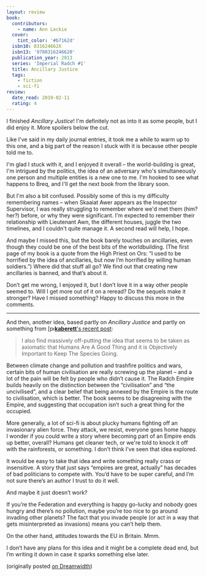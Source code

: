 ```yaml
---
layout: review
book:
  contributors:
    - name: Ann Leckie
  cover:
    tint_color: '#b7162d'
  isbn10: 031624662X
  isbn13: '9780316246620'
  publication_year: 2013
  series: 'Imperial Radch #1'
  title: Ancillary Justice
  tags:
    - fiction
    - sci-fi
review:
  date_read: 2019-02-11
  rating: 4
---
```

<div class="entry-content"><p>I finished <em>Ancillary Justice</em>! I'm definitely not as into it as some people, but I did enjoy it. More spoilers below the cut.</p><p><a name="cutid1"></a> Like I've said in my daily journal entries, it took me a while to warm up to this one, and a big part of the reason I stuck with it is because other people told me to.</p><p>I'm glad I stuck with it, and I enjoyed it overall – the world-building is great, I'm intrigued by the politics, the idea of an adversary who's simultaneously one person and multiple entities is a new one to me. I'm hooked to see what happens to Breq, and I'll get the next book from the library soon.</p><p>But I'm also a bit confused. Possibly some of this is my difficulty remembering names – when Skaaiat Awer appears as the Inspector Supervisor, I was really struggling to remember where we'd met them (him? her?) before, or why they were significant. I'm expected to remember their relationship with Lieutenant Awn, the different houses, juggle the two timelines, and I couldn't quite manage it. A second read will help, I hope.</p><p>And maybe I missed this, but the book barely touches on ancillaries, even though they could be one of the best bits of the worldbuilding. (The first page of my book is a quote from the High Priest on Ors: “I used to be horrified by the idea of ancillaries, but now I’m horrified by willing human soldiers.”) Where did that stuff all go? We find out that creating new ancillaries is banned, and that’s about it. </p><p>Don’t get me wrong, I enjoyed it, but I don’t love it in a way other people seemed to. Will I get more out of it on a reread? Do the sequels make it stronger? Have I missed something? Happy to discuss this more in the comments.</p>  <hr>  <p>And then, another idea, based partly on <em>Ancillary Justice</em> and partly on something from <a href="https://kaberett.dreamwidth.org/681111.html"><span lj:user="kaberett" style="white-space: nowrap;" class="ljuser"><img src="https://www.dreamwidth.org/img/silk/identity/user.png" alt="[personal profile] " width="17" height="17" style="vertical-align: text-bottom; border: 0; padding-right: 1px;"><b>kaberett</b></span>'s recent post</a>:</p>  <blockquote>   <p>I also find massively off-putting the idea that seems to be taken as axiomatic that Humans Are A Good Thing and it is Objectively Important to Keep The Species Going.</p> </blockquote>  <p>Between climate change and pollution and trashfire politics and wars, certain bits of human civilisation are really screwing up the planet – and a lot of the pain will be felt by people who didn’t cause it. The Radch Empire builds heavily on the distinction between the “civilisation” and “the uncivilised”, and a clear belief that being annexed by the Empire is the route to civilisation, which is better. The book seems to be disagreeing with the Empire, and suggesting that occupation isn’t such a great thing for the occupied.</p><p>More generally, a lot of sci-fi is about plucky humans fighting off an invasionary alien force. They attack, we resist, everyone goes home happy. I wonder if you could write a story where becoming part of an Empire ends up better, overall? Humans get cleaner tech, or we're told to knock it off with the rainforests, or something. I don’t think I’ve seen that idea explored.</p><p>It would be easy to take that idea and write something really crass or insensitive. A story that just says “empires are great, actually” has decades of bad politicians to compete with. You’d have to be super careful, and I’m not sure there’s an author I trust to do it well.</p><p>And maybe it just doesn’t work?</p><p>If you’re the Federation and everything is happy go-lucky and nobody goes hungry and there’s no pollution, maybe you’re too nice to go around invading other planets? The fact that you invade people (or act in a way that gets misinterpreted as invasions) means you can’t help them.</p><p>On the other hand, attitudes towards the EU in Britain. Mmm.</p><p>I don’t have any plans for this idea and it might be a complete dead end, but I’m writing it down in case it sparks something else later.</p></div>

(originally posted [on Dreamwidth](https://alexwlchan.dreamwidth.org/15259.html))
